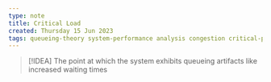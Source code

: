 ```yaml
---
type: note
title: Critical Load
created: Thursday 15 Jun 2023
tags: queueing-theory system-performance analysis congestion critical-point
---
```

> [!IDEA]
> The point at which the system exhibits queueing artifacts like increased waiting times

